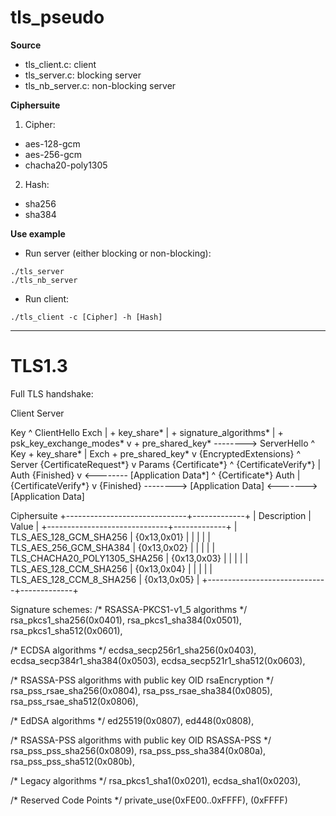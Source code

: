 # tls_pseudo

**Source**
- tls_client.c:       client
- tls_server.c:       blocking server
- tls_nb_server.c:    non-blocking server

**Ciphersuite**
1. Cipher:
- aes-128-gcm
- aes-256-gcm
- chacha20-poly1305
2. Hash:
- sha256
- sha384

**Use example**
- Run server (either blocking or non-blocking):
```
./tls_server
./tls_nb_server
```
- Run client:
```
./tls_client -c [Cipher] -h [Hash]
```



-----------------------------------------------------------
# TLS1.3
Full TLS handshake:

 Client                                           Server

Key  ^ ClientHello
Exch | + key_share*
     | + signature_algorithms*
     | + psk_key_exchange_modes*
     v + pre_shared_key*       -------->
                                                  ServerHello  ^ Key
                                                 + key_share*  | Exch
                                            + pre_shared_key*  v
                                        {EncryptedExtensions}  ^  Server
                                        {CertificateRequest*}  v  Params
                                               {Certificate*}  ^
                                         {CertificateVerify*}  | Auth
                                                   {Finished}  v
                               <--------  [Application Data*]
     ^ {Certificate*}
Auth | {CertificateVerify*}
     v {Finished}              -------->
       [Application Data]      <------->  [Application Data]


Ciphersuite
+------------------------------+-------------+
| Description                  | Value       |
+------------------------------+-------------+
| TLS_AES_128_GCM_SHA256       | {0x13,0x01} |
|                              |             |
| TLS_AES_256_GCM_SHA384       | {0x13,0x02} |
|                              |             |
| TLS_CHACHA20_POLY1305_SHA256 | {0x13,0x03} |
|                              |             |
| TLS_AES_128_CCM_SHA256       | {0x13,0x04} |
|                              |             |
| TLS_AES_128_CCM_8_SHA256     | {0x13,0x05} |
+------------------------------+-------------+

Signature schemes:
/* RSASSA-PKCS1-v1_5 algorithms */
rsa_pkcs1_sha256(0x0401),
rsa_pkcs1_sha384(0x0501),
rsa_pkcs1_sha512(0x0601),

/* ECDSA algorithms */
ecdsa_secp256r1_sha256(0x0403),
ecdsa_secp384r1_sha384(0x0503),
ecdsa_secp521r1_sha512(0x0603),

/* RSASSA-PSS algorithms with public key OID rsaEncryption */
rsa_pss_rsae_sha256(0x0804),
rsa_pss_rsae_sha384(0x0805),
rsa_pss_rsae_sha512(0x0806),

/* EdDSA algorithms */
ed25519(0x0807),
ed448(0x0808),

/* RSASSA-PSS algorithms with public key OID RSASSA-PSS */
rsa_pss_pss_sha256(0x0809),
rsa_pss_pss_sha384(0x080a),
rsa_pss_pss_sha512(0x080b),

/* Legacy algorithms */
rsa_pkcs1_sha1(0x0201),
ecdsa_sha1(0x0203),

/* Reserved Code Points */
private_use(0xFE00..0xFFFF),
(0xFFFF)
